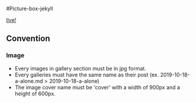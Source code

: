 #Picture-box-jekyll

[live!](https://natthamonng.github.io/20191022-Picture-box-jekyll/)

## Convention

### Image
- Every images in gallery section must be in jpg format.
- Every galleries must have the same name as their post (ex. 2019-10-18-a-alone.md > 2019-10-18-a-alone) 
- The image cover name must be 'cover' with a width of 900px and a height of 600px.
